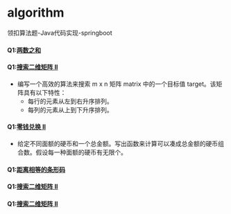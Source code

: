 # algorithm
领扣算法题-Java代码实现-springboot

#### Q1:[两数之和](https://github.com/flyingwzb/algorithm/blob/master/src/main/java/com/example/demo/day01/Solution.java)
#### Q1:[搜索二维矩阵 II](https://github.com/flyingwzb/algorithm/blob/master/src/main/java/com/example/demo/day01/Solution.java)
- 编写一个高效的算法来搜索 m x n 矩阵 matrix 中的一个目标值 target。该矩阵具有以下特性：
    - 每行的元素从左到右升序排列。
    - 每列的元素从上到下升序排列。
#### Q1:[零钱兑换 II](https://github.com/flyingwzb/algorithm/blob/master/src/main/java/com/example/demo/day01/Solution.java)
- 给定不同面额的硬币和一个总金额。写出函数来计算可以凑成总金额的硬币组合数。假设每一种面额的硬币有无限个。 
#### Q1:[距离相等的条形码](https://github.com/flyingwzb/algorithm/blob/master/src/main/java/com/example/demo/day01/Solution.java)
#### Q1:[搜索二维矩阵 II](https://github.com/flyingwzb/algorithm/blob/master/src/main/java/com/example/demo/day01/Solution.java)
#### Q1:[搜索二维矩阵 II](https://github.com/flyingwzb/algorithm/blob/master/src/main/java/com/example/demo/day01/Solution.java)
